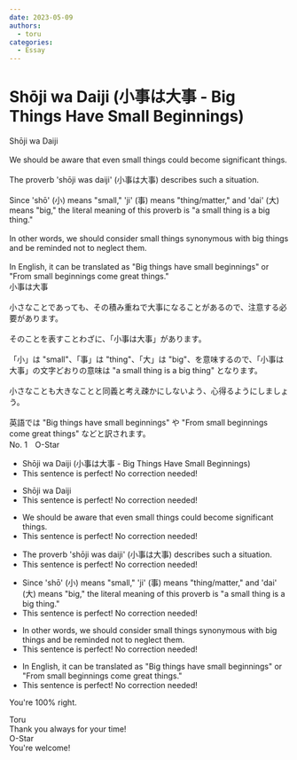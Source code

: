 ```yaml
---
date: 2023-05-09
authors:
  - toru
categories:
  - Essay
---
```


<h1 id="subject_show">Shōji wa Daiji (小事は大事 - Big Things Have Small Beginnings)</h1>
<div class="date" hidden>May 9, 2023 13:52</div>
<div id="post"><div id="body_show_ori">
Shōji wa Daiji<br/><br/>We should be aware that even small things could become significant things.<br/><br/>The proverb 'shōji was daiji' (小事は大事) describes such a situation.<br/><br/>Since 'shō' (小) means "small," 'ji' (事) means "thing/matter," and 'dai' (大) means "big," the literal meaning of this proverb is "a small thing is a big thing."<br/><br/>In other words, we should consider small things synonymous with big things and be reminded not to neglect them.<br/><br/>In English, it can be translated as  "Big things have small beginnings" or "From small beginnings come great things." 
</div></div>

<!-- more -->

<div id="post_ja"><div id="body_show_mo">
小事は大事<br/><br/>小さなことであっても、その積み重ねで大事になることがあるので、注意する必要があります。<br/><br/>そのことを表すことわざに、「小事は大事」があります。<br/><br/>「小」は "small"、「事」は "thing"、「大」は "big"、を意味するので、「小事は大事」の文字どおりの意味は "a small thing is a big thing" となります。<br/><br/>小さなことも大きなことと同義と考え疎かにしないよう、心得るようにしましょう。<br/><br/>英語では "Big things have small beginnings" や "From small beginnings come great things" などと訳されます。
</div></div>
<div id="block"><div class="first_name"> No. 1　<span class="just_name">O-Star</span></div><div id="block2">
<ul class="correction_field">
<li class="incorrect">Shōji wa Daiji (小事は大事 - Big Things Have Small Beginnings)</li>
<li class="corrected perfect">This sentence is perfect! No correction needed!</li>
</ul>
<ul class="correction_field">
<li class="incorrect">Shōji wa Daiji</li>
<li class="corrected perfect">This sentence is perfect! No correction needed!</li>
</ul>
<ul class="correction_field">
<li class="incorrect">We should be aware that even small things could become significant things.</li>
<li class="corrected perfect">This sentence is perfect! No correction needed!</li>
</ul>
<ul class="correction_field">
<li class="incorrect">The proverb 'shōji was daiji' (小事は大事) describes such a situation.</li>
<li class="corrected perfect">This sentence is perfect! No correction needed!</li>
</ul>
<ul class="correction_field">
<li class="incorrect">Since 'shō' (小) means "small," 'ji' (事) means "thing/matter," and 'dai' (大) means "big," the literal meaning of this proverb is "a small thing is a big thing."</li>
<li class="corrected perfect">This sentence is perfect! No correction needed!</li>
</ul>
<ul class="correction_field">
<li class="incorrect">In other words, we should consider small things synonymous with big things and be reminded not to neglect them.</li>
<li class="corrected perfect">This sentence is perfect! No correction needed!</li>
</ul>
<ul class="correction_field">
<li class="incorrect">In English, it can be translated as  "Big things have small beginnings" or "From small beginnings come great things." </li>
<li class="corrected perfect">This sentence is perfect! No correction needed!</li>
</ul>
<p class="comment_small">
 You're 100% right.
</p>

</div><div class="name"><span class="just_name">Toru</span><br>
Thank you always for your time!
</div>
<div class="name"><span class="just_name">O-Star</span><br>
You're welcome!
</div>
</div>
